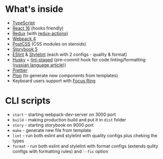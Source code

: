 # What's inside

- [TypeScript](https://www.typescriptlang.org/)
- [React 16](https://reactjs.org/) (hooks friendly)
- [Redux](https://redux.js.org/) (with [redux-actions](https://github.com/redux-utilities/redux-actions))
- [Webpack 4](https://webpack.js.org/)
- [PostCSS](https://postcss.org/) (CSS modules on steroids)
- [Storybook 5](https://storybook.js.org/)
- [ESlint](https://eslint.org/) & [Stylelint](https://stylelint.io/) (each with 2 configs - quality & format)
- [Husky](https://github.com/typicode/husky) + [lint-staged](https://github.com/okonet/lint-staged) (pre-commit hook for code linting/formatting ([russian language article](http://blog.csssr.ru/2018/12/05/lint-your-css)))
- [Prettier](https://prettier.io/)
- [Plop](https://plopjs.com/) (to generate new components from templates)
- Keyboard users support with [Focus Ring](https://www.youtube.com/watch?v=ilj2P5-5CjI)

# CLI scripts

- `start` - starting webpack-dev-server on 3000 port
- `build` - making production build and put it in `dist` folder
- `story` - starting storybook on 9000 port
- `make` - generate new file from template
- `lint` - run both eslint and stylelint with quality configs plus cheking the types
- `format` - run both eslint and stylelint with format configs (extends qulity configs with formatting rules) and `--fix` option
